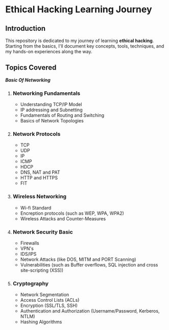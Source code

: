 # Ethical Hacking Learning Journey


## Introduction
This repository is dedicated to my journey of learning **ethical hacking**.
Starting from the basics, I'll document key concepts, tools, techniques, and my hands-on experiences along the way.

## Topics Covered
***Basic Of Networking***
1. ### **Networking Fundamentals**
   - Understanding TCP/IP Model
   - IP addressing and Subnetting
   - Fundamentals of Routing and Switching
   - Basics of Network Topologies
2. ### **Network Protocols**
   - TCP
   - UDP
   - IP
   - ICMP
   - HDCP
   - DNS, NAT and PAT
   - HTTP and HTTPS
   - FIT
3. ### **Wireless Networking**
    - Wi-fi Standard
    - Encreption protocols (such as WEP, WPA, WPA2)
    - Wireless Attacks and Counter-Measures
4. ### **Network Security Basic**
    - Firewalls
    - VPN's
    - IDS/IPS
    - Network Attacks (like DOS, MITM and PORT Scanning)
    - Vulnerabilities (such as Buffer overflows, SQL injection and cross site-scripting (XSS))
5. ### **Cryptography**
    - Network Segmentation
    - Access Control Lists (ACLs)
    - Encryption (SSL/TLS, SSH)
    - Authentication and Authorization (Username/Password, Kerberos, NTLM)
    - Hashing Algorithms
